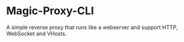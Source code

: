 # Magic-Proxy-CLI
A simple reverse proxy that runs like a webserver and support HTTP, WebSocket and VHosts.
